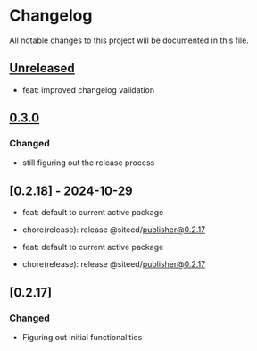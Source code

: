 # Changelog

All notable changes to this project will be documented in this file.

## [Unreleased]
- feat: improved changelog validation

## [0.3.0]

### Changed
- still figuring out the release process

## [0.2.18] - 2024-10-29

- feat: default to current active package
- chore(release): release @siteed/publisher@0.2.17



- feat: default to current active package
- chore(release): release @siteed/publisher@0.2.17

## [0.2.17]

### Changed
- Figuring out initial functionalities






[unreleased]: https://github.com/deeeed/universe/compare/@siteed/publisher@0.3.0...HEAD
[0.3.0]: https://github.com/deeeed/universe/compare/@siteed/publisher@0.2.18...@siteed/publisher@0.3.0
